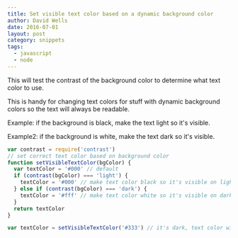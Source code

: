 ```yaml
---
title: Set visible text color based on a dynamic background color
author: David Wells
date: 2016-07-01
layout: post
category: snippets
tags:
  - javascript
  - node
---
```


This will test the contrast of the background color to determine what text color to use.

This is handy for changing text colors for stuff with dynamic background colors so the text will always be readable.

Example: if the background is black, make the text light so it's visible.

Example2: if the background is white, make the text dark so it's visible.

```js
var contrast = require('contrast')
// set correct text color based on background color
function setVisibleTextColor(bgColor) {
  var textColor = '#000' // default
  if (contrast(bgColor) === 'light') {
    textColor = '#000' // make text color black so it's visible on light BG
  } else if (contrast(bgColor) === 'dark') {
    textColor = '#fff' // make text color white so it's visible on dark BG
  }
  return textColor
}

var textColor = setVisibleTextColor('#333') // it's dark, text color will be #fff
```
